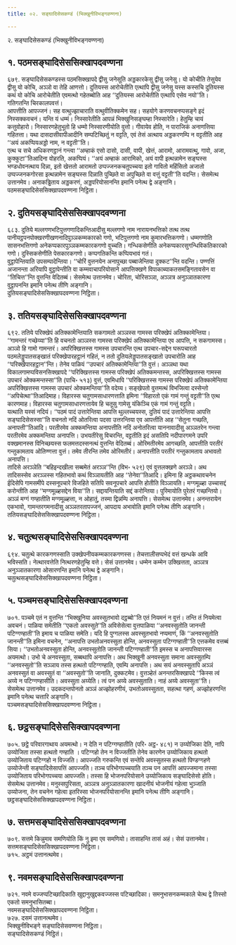 ```yaml
---
title: ०२. सङ्घादिसेसकण्डं (भिक्खुनीविभङ्गवण्णना)

---
```

२. सङ्घादिसेसकण्डं (भिक्खुनीविभङ्गवण्णना)  


## १. पठमसङ्घादिसेससिक्खापदवण्णना

६७९. सङ्घादिसेसकण्डस्स पठमसिक्खापदे द्वीसु जनेसूति अड्डकारकेसु द्वीसु जनेसु। यो कोचीति तेसुयेव द्वीसु यो कोचि, अञ्ञो वा तेहि आणत्तो। दुतियस्स आरोचेतीति एत्थापि द्वीसु जनेसु यस्स कस्सचि दुतियस्स कथं यो कोचि आरोचेतीति एवमत्थो गहेतब्बोति आह ‘‘दुतियस्स आरोचेतीति एत्थापि एसेव नयो’’ति। गतिगतन्ति चिरकालपवत्तं।  
आपत्तीति आपज्जनं। सह वत्थुज्झाचाराति वत्थुवीतिक्कमेन सह। सहयोगे करणवचनप्पसङ्गे इदं निस्सक्कवचनं। यन्ति यं धम्मं। निस्सारेतीति आपन्नं भिक्खुनिसङ्घम्हा निस्सारेति। हेतुम्हि चायं कत्तुवोहारो। निस्सारणहेतुभूतो हि धम्मो निस्सारणीयोति वुत्तो। गीवायेव होति, न पाराजिकं अनाणत्तिया गहितत्ता। यथा दासदासीवापीआदीनि सम्पटिच्छितुं न वट्टति, एवं तेसं अत्थाय अड्डकरणम्पि न वट्टतीति आह ‘‘अयं अकप्पियअड्डो नाम, न वट्टती’’ति।  
एत्थ च सचे अधिकरणट्ठानं गन्त्वा ‘‘अम्हाकं एसो दासो, दासी, वापी, खेत्तं, आरामो, आरामवत्थु, गावो, अजा, कुक्कुटा’’तिआदिना वोहरति, अकप्पियं। ‘‘अयं अम्हाकं आरामिको, अयं वापी इत्थन्नामेन सङ्घस्स भण्डधोवनत्थाय दिन्ना, इतो खेत्ततो आरामतो उप्पज्जनकचतुपच्चया इतो गावितो महिंसितो अजातो उप्पज्जनकगोरसा इत्थन्नामेन सङ्घस्स दिन्नाति पुच्छिते वा अपुच्छिते वा वत्तुं वट्टती’’ति वदन्ति। सेसमेत्थ उत्तानमेव। अनाकड्ढिताय अड्डकरणं, अड्डपरियोसानन्ति इमानि पनेत्थ द्वे अङ्गानि।  
पठमसङ्घादिसेससिक्खापदवण्णना निट्ठिता।  


## २. दुतियसङ्घादिसेससिक्खापदवण्णना

६८३. दुतिये मल्लगणभटिपुत्तगणादिकन्तिआदीसु मल्लगणो नाम नारायनभत्तिको तत्थ तत्थ पानीयट्ठपनपोक्खरणीखणनादिपुञ्ञकम्मकारको गणो, भटिपुत्तगणो नाम कुमारभत्तिकगणो। धम्मगणोति सासनभत्तिगणो अनेकप्पकारपुञ्ञकम्मकारकगणो वुच्चति। गन्धिकसेणीति अनेकप्पकारसुगन्धिविकतिकारको गणो। दुस्सिकसेणीति पेसकारकगणो। कप्पगतिकन्ति कप्पियभावं गतं।  
वुट्ठापेन्तियाति उपसम्पादेन्तिया। ‘‘चोरिं वुत्तनयेन अनापुच्छा पब्बाजेन्तिया दुक्कट’’न्ति वदन्ति। पण्णत्तिं अजानन्ता अरियापि वुट्ठापेन्तीति वा कम्मवाचापरियोसाने आपत्तिक्खणे विपाकाब्याकतसमङ्गितावसेन वा ‘‘तिचित्त’’न्ति वुत्तन्ति वेदितब्बं। सेसमेत्थ उत्तानमेव। चोरिता, चोरिसञ्ञा, अञ्ञत्र अनुञ्ञातकारणा वुट्ठापनन्ति इमानि पनेत्थ तीणि अङ्गानि।  
दुतियसङ्घादिसेससिक्खापदवण्णना निट्ठिता।  


## ३. ततियसङ्घादिसेससिक्खापदवण्णना

६९२. ततिये परिक्खेपं अतिक्कामेन्तियाति सकगामतो अञ्ञस्स गामस्स परिक्खेपं अतिक्कामेन्तिया। ‘‘गामन्तरं गच्छेय्या’’ति हि वचनतो अञ्ञस्स गामस्स परिक्खेपं अतिक्कामेन्तिया एव आपत्ति, न सकगामस्स। अञ्ञो हि गामो गामन्तरं। अपरिक्खित्तस्स गामस्स उपचारन्ति एत्थ उपचार-सद्देन घरूपचारतो पठमलेड्डुपातसङ्खातं परिक्खेपारहट्ठानं गहितं, न ततो दुतियलेड्डुपातसङ्खातो उपचारोति आह ‘‘परिक्खेपारहट्ठान’’न्ति। तेनेव पाळियं ‘‘उपचारं अतिक्कामेन्तिया’’ति वुत्तं। अञ्ञथा यथा विकालगामप्पविसनसिक्खापदे ‘‘परिक्खित्तस्स गामस्स परिक्खेपं अतिक्कमन्तस्स, अपरिक्खित्तस्स गामस्स उपचारं ओक्कमन्तस्सा’’ति (पाचि॰ ५१३) वुत्तं, एवमिधापि ‘‘परिक्खित्तस्स गामस्स परिक्खेपं अतिक्कामेन्तिया अपरिक्खित्तस्स गामस्स उपचारं ओक्कमन्तिया’’ति वदेय्य। सङ्खेपतो वुत्तमत्थं विभजित्वा दस्सेन्तो ‘‘अपिचेत्था’’तिआदिमाह। विहारस्स चतुगामसाधारणत्ताति इमिना ‘‘विहारतो एकं गामं गन्तुं वट्टती’’ति एत्थ कारणमाह। विहारस्स चतुगामसाधारणत्तायेव हि चतूसु गामेसु यंकिञ्चि एकं गामं गन्तुं वट्टति।  
यत्थाति यस्सं नदियं। ‘‘पठमं पादं उत्तारेन्तिया आपत्ति थुल्लच्चयस्स, दुतियं पादं उत्तारेन्तिया आपत्ति सङ्घादिसेसस्सा’’ति वचनतो नदिं ओतरित्वा पदसा उत्तरन्तिया एव आपत्तीति आह ‘‘सेतुना गच्छति, अनापत्ती’’तिआदि। परतीरमेव अक्कमन्तिया अनापत्तीति नदिं अनोतरित्वा याननावादीसु अञ्ञतरेन गन्त्वा परतीरमेव अक्कमन्तिया अनापत्ति। उभयतीरेसु विचरन्ति, वट्टतीति इदं असतिपि नदीपारगमने उपरि वक्खमानस्स विनिच्छयस्स फलमत्तदस्सनत्थं वुत्तन्ति वेदितब्बं। ओरिमतीरमेव आगच्छति, आपत्तीति परतीरं गन्तुकामताय ओतिण्णत्ता वुत्तं। तमेव तीरन्ति तमेव ओरिमतीरं। अनापत्तीति परतीरं गन्तुकामताय अभावतो अनापत्ति।  
तादिसे अरञ्ञेति ‘‘बहिइन्दखीला सब्बमेतं अरञ्ञ’’न्ति (विभ॰ ५२९) एवं वुत्तलक्खणे अरञ्ञे। अथ तादिसस्सेव अरञ्ञस्स गहितभावो कथं विञ्ञायतीति आह ‘‘तेनेवा’’तिआदि। इमिना हि अट्ठकथावचनेन ईदिसेपि गामसमीपे दस्सनूपचारे विजहिते सतिपि सवनूपचारे आपत्ति होतीति विञ्ञायति। मग्गमूळ्हा उच्चासद्दं करोन्तीति आह ‘‘मग्गमूळ्हसद्देन विया’’ति। सद्दायन्तियाति सद्दं करोन्तिया। पुरिमायोति पुरेतरं गच्छन्तियो। अञ्ञं मग्गं गण्हातीति मग्गमूळ्हत्ता, न ओहातुं, तस्मा द्विन्नम्पि अनापत्ति। सेसमेत्थ उत्तानमेव। अनन्तरायेन एकभावो, गामन्तरगमनादीसु अञ्ञतरतापज्जनं, आपदाय अभावोति इमानि पनेत्थ तीणि अङ्गानि।  
ततियसङ्घादिसेससिक्खापदवण्णना निट्ठिता।  


## ४. चतुत्थसङ्घादिसेससिक्खापदवण्णना

६९४. चतुत्थे कारकगणस्साति उक्खेपनीयकम्मकारकगणस्स। तेचत्तालीसप्पभेदं वत्तं खन्धके आवि भविस्सति। नेत्थारवत्तेति नित्थरणहेतुम्हि वत्ते। सेसं उत्तानमेव। धम्मेन कम्मेन उक्खित्तता, अञ्ञत्र अनुञ्ञातकारणा ओसारणन्ति इमानि पनेत्थ द्वे अङ्गानि।  
चतुत्थसङ्घादिसेससिक्खापदवण्णना निट्ठिता।  


## ५. पञ्चमसङ्घादिसेससिक्खापदवण्णना

७०१. पञ्चमे एतं न वुत्तन्ति ‘‘भिक्खुनिया अवस्सुतभावो दट्ठब्बो’’ति एतं नियमनं न वुत्तं। तन्ति तं नियमेत्वा अवचनं। पाळिया समेतीति ‘‘एकतो अवस्सुते’’ति अविसेसेत्वा वुत्तपाळिया ‘‘अनवस्सुतोति जानन्ती पटिग्गण्हाती’’ति इमाय च पाळिया समेति। यदि हि पुग्गलस्स अवस्सुतभावो नप्पमाणं, किं ‘‘अनवस्सुतोति जानन्ती’’ति इमिना वचनेन, ‘‘अनापत्ति उभतोअनवस्सुता होन्ति, अनवस्सुता पटिग्गण्हाती’’ति एत्तकमेव वत्तब्बं सिया। ‘‘उभतोअनवस्सुता होन्ति, अनवस्सुतोति जानन्ती पटिग्गण्हाती’’ति इमस्स च अनापत्तिवारस्स अयमत्थो। उभो चे अनवस्सुता, सब्बथापि अनापत्ति। अथ भिक्खुनी अनवस्सुता समाना अवस्सुतम्पि ‘‘अनवस्सुतो’’ति सञ्ञाय तस्स हत्थतो पटिग्गण्हाति, एवम्पि अनापत्ति। अथ सयं अनवस्सुतापि अञ्ञं अनवस्सुतं वा अवस्सुतं वा ‘‘अवस्सुतो’’ति जानाति, दुक्कटमेव। वुत्तञ्हेतं अनन्तरसिक्खापदे ‘‘किस्स त्वं अय्ये न पटिग्गण्हासीति। अवस्सुता अय्येति। त्वं पन अय्ये अवस्सुताति। नाहं अय्ये अवस्सुता’’ति। सेसमेत्थ उत्तानमेव। उदकदन्तपोनतो अञ्ञं अज्झोहरणीयं, उभतोअवस्सुतता, सहत्था गहणं, अज्झोहरणन्ति इमानि पनेत्थ चत्तारि अङ्गानि।  
पञ्चमसङ्घादिसेससिक्खापदवण्णना निट्ठिता।  


## ६. छट्ठसङ्घादिसेससिक्खापदवण्णना

७०५. छट्ठे परिवारगाथाय अयमत्थो। न देति न पटिग्गण्हातीति (परि॰ अट्ठ॰ ४८१) न उय्योजिका देति, नापि उय्योजिता तस्सा हत्थतो गण्हाति । पटिग्गहो तेन न विज्जतीति तेनेव कारणेन उय्योजिकाय हत्थतो उय्योजिताय पटिग्गहो न विज्जति। आपज्जति गरुकन्ति एवं सन्तेपि अवस्सुतस्स हत्थतो पिण्डग्गहणे उय्योजेन्ती सङ्घादिसेसापत्तिं आपज्जति। तञ्च परिभोगपच्चयाति तञ्च पन आपत्तिं आपज्जमाना तस्सा उय्योजिताय परिभोगपच्चया आपज्जति। तस्सा हि भोजनपरियोसाने उय्योजिकाय सङ्घादिसेसो होति। सेसमेत्थ उत्तानमेव। मनुस्सपुरिसता, अञ्ञत्र अनुञ्ञातकारणा खादनीयं भोजनीयं गहेत्वा भुञ्जाति उय्योजना, तेन वचनेन गहेत्वा इतरिस्सा भोजनपरियोसानन्ति इमानि पनेत्थ तीणि अङ्गानि।  
छट्ठसङ्घादिसेससिक्खापदवण्णना निट्ठिता।  


## ७. सत्तमसङ्घादिसेससिक्खापदवण्णना

७०९. सत्तमे किन्नुमाव समणियोति किं नु इमा एव समणियो। तासाहन्ति तासं अहं। सेसं उत्तानमेव।  
सत्तमसङ्घादिसेससिक्खापदवण्णना निट्ठिता।  
७१५. अट्ठमं उत्तानत्थमेव।  


## ९. नवमसङ्घादिसेससिक्खापदवण्णना

७२१. नवमे वज्जप्पटिच्छादिकाति खुद्दानुखुद्दकवज्जस्स पटिच्छादिका। समनुभासनकम्मकाले चेत्थ द्वे तिस्सो एकतो समनुभासितब्बा।  
नवमसङ्घादिसेससिक्खापदवण्णना निट्ठिता।  
७२७. दसमं उत्तानत्थमेव।  
भिक्खुनीविभङ्गे सङ्घादिसेसवण्णना निट्ठिता।  
सङ्घादिसेसकण्डं निट्ठितं।  